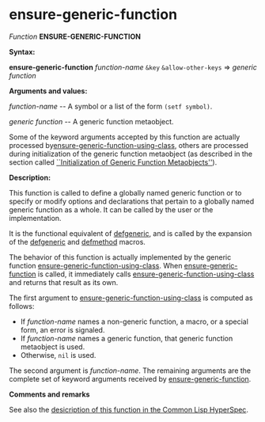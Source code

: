 ensure-generic-function
=======================

*Function* **ENSURE-GENERIC-FUNCTION**

**Syntax:**

**ensure-generic-function** *function-name* `&key` `&allow-other-keys` => *generic function*

**Arguments and values:**

*function-name* -- A symbol or a list of the form `(setf symbol)`.

*generic function* -- A generic function metaobject.

Some of the keyword arguments accepted by this function are actually processed by[ensure-generic-function-using-class](/meta-object-protocol/ensure-generic-function-using-class), others are processed during initialization of the generic function metaobject (as described in the section called [``Initialization of Generic Function Metaobjects''](/meta-object-protocol/initialization-of-generic-function-metaobjects)).

**Description:**

This function is called to define a globally named generic function or to specify or modify options and declarations that pertain to a globally named generic function as a whole. It can be called by the user or the implementation.

It is the functional equivalent of [defgeneric](http://www.lispworks.com/documentation/HyperSpec/Body/m_defgen.htm#defgeneric), and is called by the expansion of the [defgeneric](http://www.lispworks.com/documentation/HyperSpec/Body/m_defgen.htm#defgeneric) and [defmethod](http://www.lispworks.com/documentation/HyperSpec/Body/m_defmet.htm#defmethod) macros.

The behavior of this function is actually implemented by the generic function [ensure-generic-function-using-class](/meta-object-protocol/ensure-generic-function-using-class). When [ensure-generic-function](/meta-object-protocol/ensure-generic-function) is called, it immediately calls [ensure-generic-function-using-class](/meta-object-protocol/ensure-generic-function-using-class) and returns that result as its own.

The first argument to [ensure-generic-function-using-class](/meta-object-protocol/ensure-generic-function-using-class) is computed as follows:

-   If *function-name* names a non-generic function, a macro, or a special form, an error is signaled.
-   If *function-name* names a generic function, that generic function metaobject is used.
-   Otherwise, `nil` is used.

The second argument is *function-name*. The remaining arguments are the complete set of keyword arguments received by [ensure-generic-function](/meta-object-protocol/ensure-generic-function).

**Comments and remarks**

See also the [desicription of this function in the Common Lisp HyperSpec](http://www.lispworks.com/documentation/HyperSpec/Body/f_ensure.htm#ensure-generic-function).
